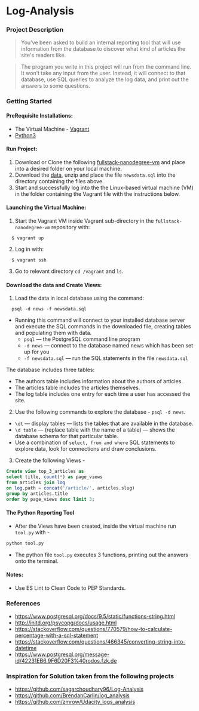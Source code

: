 # Log-Analysis

### Project Description
>You've been asked to build an internal reporting tool that will use information from the database to discover what kind of articles the site's readers like.

>The program you write in this project will run from the command line. It won't take any input from the user. Instead, it will connect to that database, use SQL queries to analyze the log data, and print out the answers to some questions.

### Getting Started

#### PreRequisite Installations:
  * The Virtual Machine - [Vagrant](https://www.vagrantup.com/)
  * [Python3](https://www.python.org/)

#### Run Project:
  1. Download or Clone the following [fullstack-nanodegree-vm](https://github.com/udacity/fullstack-nanodegree-vm) and place into a desired folder on your local machine.
  2. Download the [data](https://d17h27t6h515a5.cloudfront.net/topher/2016/August/57b5f748_newsdata/newsdata.zip), unzip and place the file `newsdata.sql` into the directory containing the files above. 
  3. Start and successfully log into the the Linux-based virtual machine (VM) in the folder containing the Vagrant file with the instructions below.
  
#### Launching the Virtual Machine:
  1. Start the Vagrant VM inside Vagrant sub-directory in the `fullstack-nanodegree-vm` repository with:
  
  ```
    $ vagrant up
  ```
  2. Log in with:
  
  ```
    $ vagrant ssh
  ```
  3. Go to relevant directory `cd /vagrant` and `ls`.
  
#### Download the data and Create Views:

  1. Load the data in local database using the command:
  
  ```
    psql -d news -f newsdata.sql
  ```
  * Running this command will connect to your installed database server and execute the SQL commands in the downloaded file, creating tables and populating them with data.
    * `psql` — the PostgreSQL command line program
    * `-d news` — connect to the database named news which has been set up for you
    * `-f newsdata.sql` — run the SQL statements in the file `newsdata.sql`
  
  The database includes three tables:
  * The authors table includes information about the authors of articles.
  * The articles table includes the articles themselves.
  * The log table includes one entry for each time a user has accessed the site.

  2. Use the following commands to explore the database - `psql -d news`.
  * `\dt` — display tables — lists the tables that are available in the database.
  * `\d table` — (replace table with the name of a table) — shows the database schema for that particular table.
  * Use a combination of `select, from and where` SQL statements to explore data, look for connections and draw conclusions.
  
  3. Create the following Views - 
```sql
Create view top_3_articles as
select title, count(*) as page_views
from articles join log
on log.path = concat('/article/', articles.slug)
group by articles.title
order by page_views desc limit 3;
```

#### The Python Reporting Tool 
  * After the Views have been created, inside the virtual machine run `tool.py` with - 
  ```python
  python tool.py
  ```
  * The python file `tool.py` executes 3 functions, printing out the answers onto the terminal.

#### Notes: 
  * Use ES Lint to Clean Code to PEP Standards.

### References
* https://www.postgresql.org/docs/9.5/static/functions-string.html
* http://initd.org/psycopg/docs/usage.html
* https://stackoverflow.com/questions/770579/how-to-calculate-percentage-with-a-sql-statement
* https://stackoverflow.com/questions/466345/converting-string-into-datetime
* https://www.postgresql.org/message-id/42231EB6.9F6D20F3%40rodos.fzk.de

### Inspiration for Solution taken from the following projects
* https://github.com/sagarchoudhary96/Log-Analysis
* https://github.com/BrendanCarlin/log_analysis
* https://github.com/zmrow/Udacity_logs_analysis